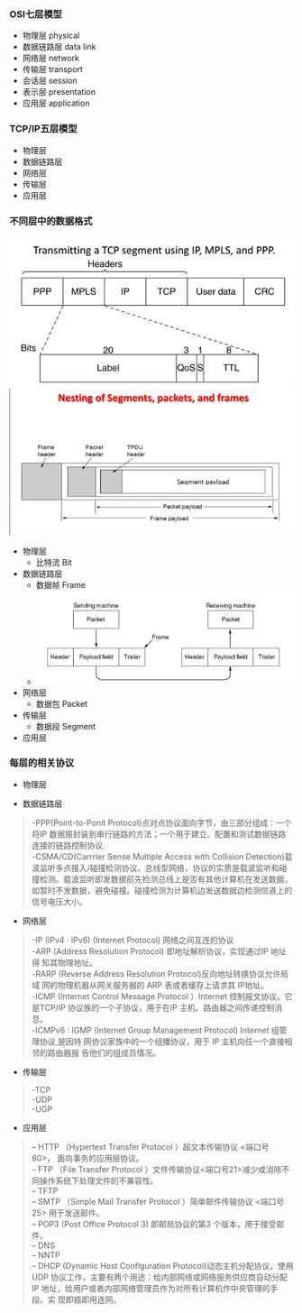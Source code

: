 ### OSI七层模型
+ 物理层  physical 
+ 数据链路层 data link
+ 网络层 network
+ 传输层 transport
+ 会话层 session
+ 表示层 presentation
+ 应用层 application

### TCP/IP五层模型
+ 物理层
+ 数据链路层
+ 网络层
+ 传输层
+ 应用层  
### 不同层中的数据格式  
![image](https://raw.githubusercontent.com/BamboosWhisper/Study-Notes/master/%E8%AE%A1%E7%AE%97%E6%9C%BA%E7%BD%91%E7%BB%9C/img/2.PNG)  
![image](https://raw.githubusercontent.com/BamboosWhisper/Study-Notes/master/%E8%AE%A1%E7%AE%97%E6%9C%BA%E7%BD%91%E7%BB%9C/img/3.PNG)
+ 物理层
    + 比特流 Bit
+ 数据链路层
    + 数据帧 Frame
    + ![image](https://raw.githubusercontent.com/BamboosWhisper/Study-Notes/master/%E8%AE%A1%E7%AE%97%E6%9C%BA%E7%BD%91%E7%BB%9C/img/1.PNG)
+ 网络层
    + 数据包 Packet
+ 传输层
    + 数据段 Segment
+ 应用层  
### 每层的相关协议
+ 物理层
     
+ 数据链路层
>-PPP(Point-to-Ponit Protocol)点对点协议面向字节，由三部分组成：一个将IP 数据报封装到串行链路的方法；一个用于建立、配置和测试数据链路连接的链路控制协议.  
-CSMA/CD(Carrrier Sense Multiple Access with Collision Detection)载波监听多点接入/碰撞检测协议。总线型网络，协议的实质是载波监听和碰撞检测。载波监听即发数据前先检测总线上是否有其他计算机在发送数据，如暂时不发数据，避免碰撞。碰撞检测为计算机边发送数据边检测信道上的信号电压大小。
+ 网络层
>-IP (IPv4 · IPv6) (Internet Protocol) 网络之间互连的协议  
-ARP (Address Resolution Protocol) 即地址解析协议，实现通过IP 地址得 知其物理地址。   
-RARP (Reverse Address Resolution Protocol)反向地址转换协议允许局域 网的物理机器从网关服务器的 ARP 表或者缓存上请求其 IP地址。   
-ICMP (Internet Control Message Protocol ）Internet 控制报文协议。它是TCP/IP 协议族的一个子协议，用于在IP 主机、路由器之间传递控制消息。   
-ICMPv6 : 
 IGMP (Internet Group Management Protocol) Internet 组管理协议,是因特 网协议家族中的一个组播协议，用于 IP  主机向任一个直接相邻的路由器报 告他们的组成员情况。 
+ 传输层
> -TCP  
-UDP  
-UGP
+ 应用层
>– HTTP  （Hypertext Transfer Protocol ）超文本传输协议 <端口号 80>， 面向事务的应用层协议。  
– FTP （File Transfer Protocol ）文件传输协议<端口号21>减少或消除不同操作系统下处理文件的不兼容性。    
– TFTP  
– SMTP （Simple Mail Transfer Protocol ）简单邮件传输协议 <端口号25> 用于发送邮件。  
– POP3 (Post Office Protocol 3) 即邮局协议的第3 个版本，用于接受邮件。   
– DNS  
– NNTP  
– DHCP (Dynamic Host Configuration Protocol)动态主机分配协议，使用 UDP 协议工作，主要有两个用途：给内部网络或网络服务供应商自动分配 IP 地址，给用户或者内部网络管理员作为对所有计算机作中央管理的手段。实 现即插即用连网。
